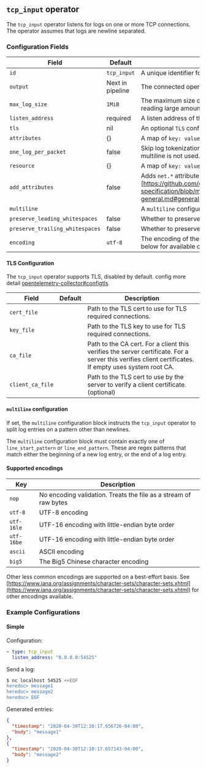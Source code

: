 ## `tcp_input` operator

The `tcp_input` operator listens for logs on one or more TCP connections. The operator assumes that logs are newline separated.

### Configuration Fields

| Field                                   | Default              | Description |
| ---                                     | ---                  | ---         |
| `id`                                    | `tcp_input`          | A unique identifier for the operator. |
| `output`                                | Next in pipeline     | The connected operator(s) that will receive all outbound entries. |
| `max_log_size`                          | `1MiB`               | The maximum size of a log entry to read before failing. Protects against reading large amounts of data into memory. |
| `listen_address`                        | required             | A listen address of the form `<ip>:<port>`. |
| `tls`                                   | nil                  | An optional `TLS` configuration (see the TLS configuration section). |
| `attributes`                            | {}                   | A map of `key: value` pairs to add to the entry's attributes. |
| `one_log_per_packet`                    | false               | Skip log tokenization, set to true if logs contains one log per record and multiline is not used.  This will improve performance. |
| `resource`                              | {}                   | A map of `key: value` pairs to add to the entry's resource. |
| `add_attributes`                        | false                | Adds `net.*` attributes according to [semantic convention][https://github.com/open-telemetry/opentelemetry-specification/blob/main/specification/trace/semantic_conventions/span-general.md#general-network-connection-attributes]. |
| `multiline`                     |                  | A `multiline` configuration block. See below for details. |
| `preserve_leading_whitespaces`          | false                | Whether to preserve leading whitespaces.                                                                                                                                                                                                                         |
| `preserve_trailing_whitespaces`         | false                | Whether to preserve trailing whitespaces.                                                                                                                                                                                                                            |
| `encoding`                              | `utf-8`              | The encoding of the file being read. See the list of supported encodings below for available options. |

#### TLS Configuration

The `tcp_input` operator supports TLS, disabled by default.
config more detail [opentelemetry-collector#configtls](https://github.com/open-telemetry/opentelemetry-collector/tree/main/config/configtls#tls-configuration-settings).

| Field             | Default          | Description                                                                                                                                           |
| ---               | ---              | ---                                                                                                                                                   |
| `cert_file`       |                  | Path to the TLS cert to use for TLS required connections.                                                                                             |
| `key_file`        |                  | Path to the TLS key to use for TLS required connections.                                                                                              |
| `ca_file`         |                  | Path to the CA cert. For a client this verifies the server certificate. For a server this verifies client certificates. If empty uses system root CA. |
| `client_ca_file`  |                  | Path to the TLS cert to use by the server to verify a client certificate. (optional)                                                                  |

#### `multiline` configuration

If set, the `multiline` configuration block instructs the `tcp_input` operator to split log entries on a pattern other than newlines.

The `multiline` configuration block must contain exactly one of `line_start_pattern` or `line_end_pattern`. These are regex patterns that
match either the beginning of a new log entry, or the end of a log entry.

#### Supported encodings

| Key        | Description
| ---        | ---                                                              |
| `nop`      | No encoding validation. Treats the file as a stream of raw bytes |
| `utf-8`    | UTF-8 encoding                                                   |
| `utf-16le` | UTF-16 encoding with little-endian byte order                    |
| `utf-16be` | UTF-16 encoding with little-endian byte order                    |
| `ascii`    | ASCII encoding                                                   |
| `big5`     | The Big5 Chinese character encoding                              |

Other less common encodings are supported on a best-effort basis.
See [https://www.iana.org/assignments/character-sets/character-sets.xhtml](https://www.iana.org/assignments/character-sets/character-sets.xhtml)
for other encodings available.

### Example Configurations

#### Simple

Configuration:

```yaml
- type: tcp_input
  listen_address: "0.0.0.0:54525"
```

Send a log:

```bash
$ nc localhost 54525 <<EOF
heredoc> message1
heredoc> message2
heredoc> EOF
```

Generated entries:

```json
{
  "timestamp": "2020-04-30T12:10:17.656726-04:00",
  "body": "message1"
},
{
  "timestamp": "2020-04-30T12:10:17.657143-04:00",
  "body": "message2"
}
```
